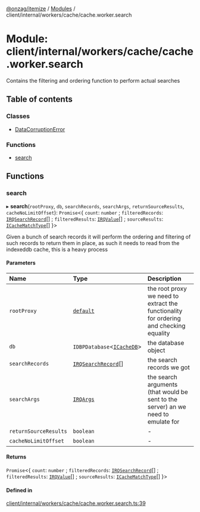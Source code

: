 [@onzag/itemize](../README.md) / [Modules](../modules.md) / client/internal/workers/cache/cache.worker.search

# Module: client/internal/workers/cache/cache.worker.search

Contains the filtering and ordering function to perform actual searches

## Table of contents

### Classes

- [DataCorruptionError](../classes/client_internal_workers_cache_cache_worker_search.DataCorruptionError.md)

### Functions

- [search](client_internal_workers_cache_cache_worker_search.md#search)

## Functions

### search

▸ **search**(`rootProxy`, `db`, `searchRecords`, `searchArgs`, `returnSourceResults`, `cacheNoLimitOffset`): `Promise`\<\{ `count`: `number` ; `filteredRecords`: [`IRQSearchRecord`](../interfaces/rq_querier.IRQSearchRecord.md)[] ; `filteredResults`: [`IRQValue`](../interfaces/rq_querier.IRQValue.md)[] ; `sourceResults`: [`ICacheMatchType`](../interfaces/client_internal_workers_cache_cache_worker_class.ICacheMatchType.md)[]  }\>

Given a bunch of search records it will perform
the ordering and filtering of such records to return
them in place, as such it needs to read from the indexeddb
cache, this is a heavy process

#### Parameters

| Name | Type | Description |
| :------ | :------ | :------ |
| `rootProxy` | [`default`](../classes/base_Root.default.md) | the root proxy we need to extract the functionality for ordering and checking equality |
| `db` | `IDBPDatabase`\<[`ICacheDB`](../interfaces/client_internal_workers_cache_cache_worker_class.ICacheDB.md)\> | the database object |
| `searchRecords` | [`IRQSearchRecord`](../interfaces/rq_querier.IRQSearchRecord.md)[] | the search records we got |
| `searchArgs` | [`IRQArgs`](../interfaces/rq_querier.IRQArgs.md) | the search arguments (that would be sent to the server) an we need to emulate for |
| `returnSourceResults` | `boolean` | - |
| `cacheNoLimitOffset` | `boolean` | - |

#### Returns

`Promise`\<\{ `count`: `number` ; `filteredRecords`: [`IRQSearchRecord`](../interfaces/rq_querier.IRQSearchRecord.md)[] ; `filteredResults`: [`IRQValue`](../interfaces/rq_querier.IRQValue.md)[] ; `sourceResults`: [`ICacheMatchType`](../interfaces/client_internal_workers_cache_cache_worker_class.ICacheMatchType.md)[]  }\>

#### Defined in

[client/internal/workers/cache/cache.worker.search.ts:39](https://github.com/onzag/itemize/blob/73e0c39e/client/internal/workers/cache/cache.worker.search.ts#L39)
